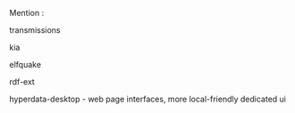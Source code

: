 
Mention :

transmissions

kia

elfquake

rdf-ext

hyperdata-desktop - web page interfaces, more local-friendly dedicated ui
